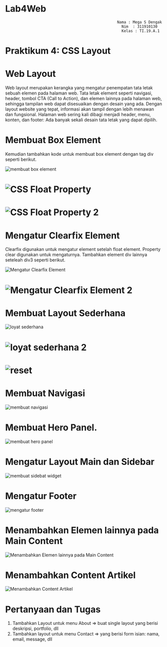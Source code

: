 # Lab4Web

                                                      Nama : Mega S Dengak
                                                        Nim  : 311910130
                                                        Kelas : TI.19.A.1

# Praktikum 4: CSS Layout


# Web Layout
Web layout merupakan kerangka yang mengatur penempatan tata letak sebuah elemen pada 
halaman web. Tata letak element seperti navigasi, header, tombol CTA (Call to Action), dan elemen
lainnya pada halaman web, sehingga tampilan web dapat disesuaikan dengan desain yang ada. 
Dengan layout website yang tepat, informasi akan tampil dengan lebih menawan dan fungsional. 
Halaman web sering kali dibagi menjadi header, menu, konten, dan footer: Ada banyak sekali 
desain tata letak yang dapat dipilih.



# Membuat Box Element
Kemudian tambahkan kode untuk membuat box element dengan tag div seperti berikut.

![membuat box element](https://user-images.githubusercontent.com/56498195/115241404-f8473480-a14a-11eb-8864-9bf689b7fe4d.PNG)

# ![CSS Float Property](https://user-images.githubusercontent.com/56498195/115241459-08f7aa80-a14b-11eb-8164-5bf216369066.PNG)


# ![CSS Float Property 2](https://user-images.githubusercontent.com/56498195/115241498-1745c680-a14b-11eb-98a7-9d6a97f26ec6.PNG)

# Mengatur Clearfix Element
Clearfix digunakan untuk mengatur element setelah float element. Property clear digunakan untuk 
mengaturnya.
Tambahkan element div lainnya seteleah div3 seperti berikut.

![Mengatur Clearfix Element](https://user-images.githubusercontent.com/56498195/115241560-2af12d00-a14b-11eb-928a-ebfa41afda4d.PNG)


 # ![Mengatur Clearfix Element 2](https://user-images.githubusercontent.com/56498195/115241638-42c8b100-a14b-11eb-83d1-8f4958792ddd.PNG)



# Membuat Layout Sederhana
![loyat sederhana](https://user-images.githubusercontent.com/56498195/115242268-ea45e380-a14b-11eb-8e42-443de4aa16e6.PNG)



# ![loyat sederhana 2](https://user-images.githubusercontent.com/56498195/115242411-08134880-a14c-11eb-90c6-4b42ca0ad76e.PNG)


# ![reset](https://user-images.githubusercontent.com/56498195/115242516-224d2680-a14c-11eb-8f04-b5595b838ec4.PNG)


# Membuat Navigasi


![membuat navigasi](https://user-images.githubusercontent.com/56498195/115242804-70622a00-a14c-11eb-90d2-808dca56a077.PNG)


# Membuat Hero Panel.


![membuat hero panel](https://user-images.githubusercontent.com/56498195/115243166-d353c100-a14c-11eb-8f27-1db180427a04.PNG)


# Mengatur Layout Main dan Sidebar

![membuat sidebat widget](https://user-images.githubusercontent.com/56498195/115243397-16159900-a14d-11eb-8405-8ed6bf366f00.PNG)


# Mengatur Footer
![mengatur footer](https://user-images.githubusercontent.com/56498195/115243515-35acc180-a14d-11eb-8fcd-789f0d3650c7.PNG)


# Menambahkan Elemen lainnya pada Main Content
![Menambahkan Elemen lainnya pada Main Content](https://user-images.githubusercontent.com/56498195/115243640-570dad80-a14d-11eb-89ca-ecb615f02816.PNG)


# Menambahkan Content Artikel
![Menambahkan Content Artikel](https://user-images.githubusercontent.com/56498195/115243799-7e647a80-a14d-11eb-82ea-14e72b43d3c4.PNG)




# Pertanyaan dan Tugas
1. Tambahkan Layout untuk menu About
=> buat single layout yang berisi deskripsi, portfolio, dll
2. Tambahkan layout untuk menu Contact
=> yang berisi form isian: nama, email, message, dll













